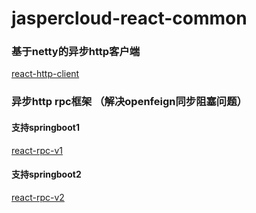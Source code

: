 # jaspercloud-react-common

### 基于netty的异步http客户端
[react-http-client](/react-common/README.md)

### 异步http rpc框架 （解决openfeign同步阻塞问题）

#### 支持springboot1

[react-rpc-v1](/react-rpc-v2/README.md)

#### 支持springboot2

[react-rpc-v2](/react-rpc-v2/README.md)